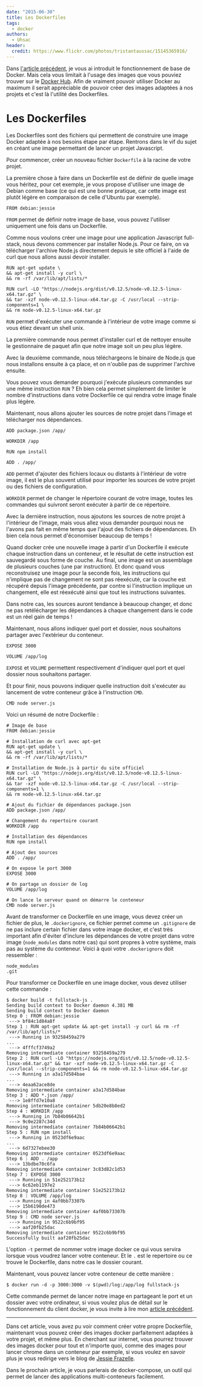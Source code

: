 ```yaml
---
date: "2015-06-30"
title: Les Dockerfiles
tags:
  - docker
authors:
  - Uhsac
header:
  credit: https://www.flickr.com/photos/tristantaussac/15145365916/
---
```


Dans [l'article précédent](/posts/docker/introduction-a-docker), je vous ai
introduit le fonctionnement de base de Docker. Mais cela vous limitait à
l'usage des images que vous pouviez trouver sur le [Docker
Hub](https://registry.hub.docker.com/). Afin de vraiment pouvoir utiliser
Docker au maximum il serait appréciable de pouvoir créer des images adaptées à
nos projets et c'est là l'utilité des Dockerfiles.

# Les Dockerfiles

Les Dockerfiles sont des fichiers qui permettent de construire une image Docker
adaptée à nos besoins étape par étape. Rentrons dans le vif du sujet en créant
une image permettant de lancer un projet Javascript.

Pour commencer, créer un nouveau fichier `Dockerfile` à la racine de votre
projet.

La première chose à faire dans un Dockerfile est de définir de quelle image
vous héritez, pour cet exemple, je vous propose d'utiliser une image de Debian
comme base (ce qui est une bonne pratique, car cette image
est plutôt légère en comparaison de celle d'Ubuntu par exemple).

```
FROM debian:jessie
```

`FROM` permet de définir notre image de base, vous pouvez l'utiliser uniquement
une fois dans un Dockerfile.

Comme nous voulons créer une image pour une application Javascript full-stack,
nous devons commencer par installer Node.js. Pour ce faire, on va télécharger
l'archive Node.js directement depuis le site officiel à l'aide de curl que nous
allons aussi devoir installer.

```
RUN apt-get update \
&& apt-get install -y curl \
&& rm -rf /var/lib/apt/lists/*

RUN curl -LO "https://nodejs.org/dist/v0.12.5/node-v0.12.5-linux-x64.tar.gz" \
&& tar -xzf node-v0.12.5-linux-x64.tar.gz -C /usr/local --strip-components=1 \
&& rm node-v0.12.5-linux-x64.tar.gz
```

`RUN` permet d'exécuter une commande à l'intérieur de votre image comme si vous
étiez devant un shell unix. 

La première commande nous permet d'installer curl et de nettoyer ensuite le
gestionnaire de paquet afin que notre image soit un peu plus légère.

Avec la deuxième commande, nous téléchargeons le binaire de Node.js que nous
installons ensuite à ça place, et on n'oublie pas de supprimer l'archive
ensuite.

Vous pouvez vous demander pourquoi j'exécute plusieurs commandes sur une même
instruction `RUN` ? Eh bien cela permet simplement de limiter le nombre
d'instructions dans votre Dockerfile ce qui rendra votre image finale plus
légère.

Maintenant, nous allons ajouter les sources de notre projet dans l'image et
télécharger nos dépendances.

```
ADD package.json /app/

WORKDIR /app

RUN npm install

ADD . /app/
```

`ADD` permet d'ajouter des fichiers locaux ou distants à l'intérieur de votre
image, il est le plus souvent utilisé pour importer les sources de votre projet
ou des fichiers de configuration.

`WORKDIR` permet de changer le répertoire courant de votre image, toutes les
commandes qui suivront seront exécuter à partir de ce répertoire.

Avec la dernière instruction, nous ajoutons les sources de notre projet à
l'intérieur de l'image, mais vous allez vous demander pourquoi nous ne l'avons
pas fait en même temps que l'ajout des fichiers de dépendances. Eh bien cela
nous permet d'économiser beaucoup de temps ! 

Quand docker crée une nouvelle image à partir d'un Dockerfile il exécute chaque
instruction dans un conteneur, et le résultat de cette instruction est
sauvegardé sous forme de couche. Au final, une image est un assemblage de
plusieurs couches (une par instruction). Et donc quand vous reconstruisez une
image pour la seconde fois, les instructions qui n'implique pas de changement
ne sont pas réexécuté, car la couche est récupéré depuis l'image précédente, par
contre si l'instruction implique un changement, elle est réexécuté ainsi que
tout les instructions suivantes.

Dans notre cas, les sources auront tendance à beaucoup changer, et donc ne pas
retélécharger les dépendances à chaque changement dans le code est un réel gain
de temps !

Maintenant, nous allons indiquer quel port et dossier, nous souhaitons partager
avec l'extérieur du conteneur.

```
EXPOSE 3000

VOLUME /app/log
```
`EXPOSE` et `VOLUME` permettent respectivement d'indiquer quel port et quel
dossier nous souhaitons partager.

Et pour finir, nous pouvons indiquer quelle instruction doit s'exécuter au
lancement de votre conteneur grâce à l'instruction `CMD`.

```
CMD node server.js 
```

Voici un résumé de notre Dockerfile :

```
# Image de base
FROM debian:jessie

# Installation de curl avec apt-get
RUN apt-get update \
&& apt-get install -y curl \
&& rm -rf /var/lib/apt/lists/*

# Installation de Node.js à partir du site officiel
RUN curl -LO "https://nodejs.org/dist/v0.12.5/node-v0.12.5-linux-x64.tar.gz" \
&& tar -xzf node-v0.12.5-linux-x64.tar.gz -C /usr/local --strip-components=1 \
&& rm node-v0.12.5-linux-x64.tar.gz

# Ajout du fichier de dépendances package.json 
ADD package.json /app/

# Changement du repertoire courant
WORKDIR /app

# Installation des dépendances
RUN npm install

# Ajout des sources
ADD . /app/

# On expose le port 3000
EXPOSE 3000

# On partage un dossier de log
VOLUME /app/log

# On lance le serveur quand on démarre le conteneur
CMD node server.js
```

Avant de transformer ce Dockerfile en une image, vous devez créer un fichier de
plus, le `.dockerignore`, ce fichier permet comme un `.gitignore` de ne pas
inclure certain fichier dans votre image docker, et c'est très important afin
d'éviter d'inclure les dépendances de votre projet dans votre image
(`node_modules` dans notre cas) qui sont propres à votre
système, mais pas au système du conteneur. Voici à quoi votre `.dockerignore`
doit ressembler :

```
node_modules
.git
```

Pour transformer ce Dockerfile en une image docker, vous devez utiliser cette
commande :

```console
$ docker build -t fullstack-js .
Sending build context to Docker daemon 4.381 MB
Sending build context to Docker daemon
Step 0 : FROM debian:jessie
 ---> bf84c1d84a8f
Step 1 : RUN apt-get update && apt-get install -y curl && rm -rf /var/lib/apt/lists/*
 ---> Running in 93258459a279
...
 ---> 4fffcf3749a2
Removing intermediate container 93258459a279
Step 2 : RUN curl -LO "https://nodejs.org/dist/v0.12.5/node-v0.12.5-linux-x64.tar.gz" && tar -xzf node-v0.12.5-linux-x64.tar.gz -C /usr/local --strip-components=1 && rm node-v0.12.5-linux-x64.tar.gz
 ---> Running in a3a17d584bae
...
 ---> 4eaa62ace8de
Removing intermediate container a3a17d584bae
Step 3 : ADD *.json /app/
 ---> 1e8ffd7e10a8
Removing intermediate container 5db20e8b8ed2
Step 4 : WORKDIR /app
 ---> Running in 7b84b06642b1
 ---> 9c0e2287c34d
Removing intermediate container 7b84b06642b1
Step 5 : RUN npm install
 ---> Running in 0523df6e9aac
...
 ---> 6d7327ebee30
Removing intermediate container 0523df6e9aac
Step 6 : ADD . /app
 ---> 13bdbe70c6fa
Removing intermediate container 3c83d82c1d53
Step 7 : EXPOSE 3000
 ---> Running in 51e252173b12
 ---> 6c62eb1197e2
Removing intermediate container 51e252173b12
Step 8 : VOLUME /app/log
 ---> Running in 4af0bb73307b
 ---> 15b6190de473
Removing intermediate container 4af0bb73307b
Step 9 : CMD node server.js
 ---> Running in 9522c6b9bf95
 ---> aaf20fb25dac
Removing intermediate container 9522c6b9bf95
Successfully built aaf20fb25dac
```

L'option `-t` permet de nommer votre image docker ce qui vous servira lorsque
vous voudrez lancer votre conteneur. Et le `.` est le repertoire ou ce trouve
le Dockerfile, dans notre cas le dossier courant.

Maintenant, vous pouvez lancer votre conteneur de cette manière :

```console
$ docker run -d -p 3000:3000 -v $(pwd)/log:/app/log fullstack-js
```

Cette commande permet de lancer notre image en partageant le port et un dossier
avec votre ordinateur, si vous voulez plus de détail sur le fonctionnement du
client docker, je vous invite à lire mon [article
précédent](/posts/docker/introduction-a-docker).

---

Dans cet article, vous avez pu voir comment créer votre propre Dockerfile,
maintenant vous pouvez créer des images docker parfaitement adaptées à votre
projet, et même plus. En cherchant sur internet, vous pourrez trouver des images
docker pour tout et n'importe quoi, comme des images pour lancer chrome dans un
conteneur par exemple, si vous voulez en savoir plus je vous redirige vers le
blog de [Jessie
Frazelle](https://blog.jessfraz.com/post/docker-containers-on-the-desktop/).

Dans le prochain article, je vous parlerais de docker-compose, un outil qui
permet de lancer des applications multi-conteneurs facilement.
